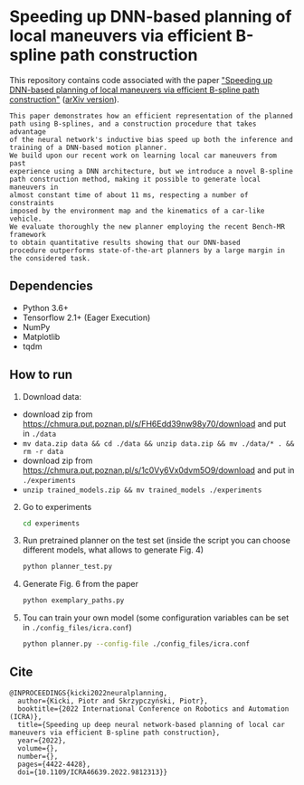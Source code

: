 # Speeding up DNN-based planning of local maneuvers via efficient B-spline path construction

This repository contains code associated with the paper ["Speeding up DNN-based planning of local maneuvers via efficient B-spline path construction"](https://ieeexplore.ieee.org/document/9812313) ([arXiv version](https://arxiv.org/abs/2203.06963)).

```
This paper demonstrates how an efficient representation of the planned
path using B-splines, and a construction procedure that takes advantage
of the neural network's inductive bias speed up both the inference and
training of a DNN-based motion planner.
We build upon our recent work on learning local car maneuvers from past
experience using a DNN architecture, but we introduce a novel B-spline
path construction method, making it possible to generate local maneuvers in
almost constant time of about 11 ms, respecting a number of constraints
imposed by the environment map and the kinematics of a car-like vehicle.
We evaluate thoroughly the new planner employing the recent Bench-MR framework 
to obtain quantitative results showing that our DNN-based
procedure outperforms state-of-the-art planners by a large margin in the considered task.
```

## Dependencies

* Python 3.6+
* Tensorflow 2.1+ (Eager Execution)
* NumPy
* Matplotlib
* tqdm

## How to run

1. Download data:
- download zip from https://chmura.put.poznan.pl/s/FH6Edd39nw98y70/download and put in `./data`
- `mv data.zip data && cd ./data && unzip data.zip && mv ./data/* . && rm -r data`
- download zip from https://chmura.put.poznan.pl/s/1c0Vy6Vx0dvm5O9/download and put in `./experiments`
- `unzip trained_models.zip && mv trained_models ./experiments`

2. Go to experiments
    ```bash
    cd experiments
    ```
3. Run pretrained planner on the test set (inside the script you can choose different models, what allows to generate Fig. 4)
    ```bash
    python planner_test.py
    ```
4. Generate Fig. 6 from the paper
    ```bash
    python exemplary_paths.py
    ```
5. Tou can train your own model (some configuration variables can be set in ```./config_files/icra.conf```)
    ```bash
    python planner.py --config-file ./config_files/icra.conf
    ```
## Cite
```
@INPROCEEDINGS{kicki2022neuralplanning,
  author={Kicki, Piotr and Skrzypczyński, Piotr},
  booktitle={2022 International Conference on Robotics and Automation (ICRA)}, 
  title={Speeding up deep neural network-based planning of local car maneuvers via efficient B-spline path construction}, 
  year={2022},
  volume={},
  number={},
  pages={4422-4428},
  doi={10.1109/ICRA46639.2022.9812313}}
```
